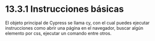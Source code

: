 # 13.3.1 Instrucciones básicas

El objeto principal de Cypress se llama cy, con el cual puedes ejecutar instrucciones como abrir una página en el navegador, buscar algún elemento por css, ejecutar un comando entre otros.

